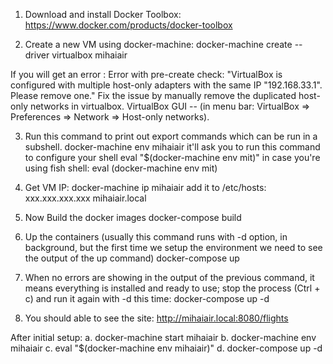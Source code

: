 1. Download and install Docker Toolbox: https://www.docker.com/products/docker-toolbox

2. Create a new VM using docker-machine:
docker-machine create --driver virtualbox mihaiair

If you will get an error :
Error with pre-create check: "VirtualBox is configured with multiple host-only adapters with the same IP \"192.168.33.1\". Please remove one."
Fix the issue by manually remove the duplicated host-only networks in virtualbox.
VirtualBox GUI -- (in menu bar: VirtualBox => Preferences => Network => Host-only networks).

3. Run this command to print out export commands which can be run in a subshell.
docker-machine env mihaiair
it'll ask you to run this command to configure your shell
eval "$(docker-machine env mit)"
in case you're using fish shell:
eval (docker-machine env mit)

4. Get VM IP:
docker-machine ip mihaiair
 add it to /etc/hosts: xxx.xxx.xxx.xxx mihaiair.local

5. Now Build the docker images
docker-compose build

6. Up the containers (usually this command runs with -d option, in background, but the first time we setup the environment we need to see the output of the up command)
docker-compose up

7. When no errors are showing in the output of the previous command, it means everything is installed and ready to use; stop the process (Ctrl + c) and run it again with -d this time:
docker-compose up -d

8. You should able to see the site:
http://mihaiair.local:8080/flights


After initial setup:
a. docker-machine start mihaiair
b. docker-machine env mihaiair
c. eval "$(docker-machine env mihaiair)"
d. docker-compose up -d
